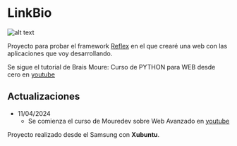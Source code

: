 # LinkBio
![alt text](assets/favicon.ico)

Proyecto para probar el framework [Reflex](https://reflex.dev/) en el que crearé una web con las aplicaciones que voy desarrollando.

Se sigue el tutorial de Brais Moure: Curso de PYTHON para WEB desde cero en [youtube](https://www.youtube.com/watch?v=Kp4Mvapo5kc&ab_channel=MoureDevbyBraisMoure)

## Actualizaciones
- 11/04/2024
    - Se comienza el curso de Mouredev sobre Web Avanzado en [youtube](https://www.youtube.com/watch?v=bNy8OZJfA6I&t=680s&ab_channel=MoureDevbyBraisMoure)

Proyecto realizado desde el Samsung con **Xubuntu**.

